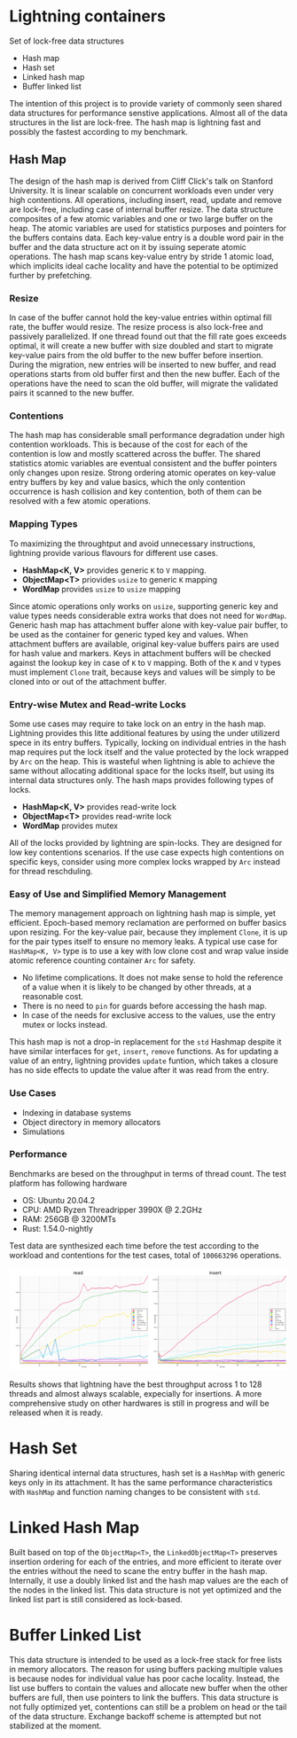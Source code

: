 # Lightning containers
Set of lock-free data structures

* Hash map
* Hash set
* Linked hash map
* Buffer linked list 

The intention of this project is to provide variety of commonly seen shared data structures for
performance senstive applications. Almost all of the data structures in the list are lock-free. The hash map is lightning fast and possibly the fastest according to my benchmark.

## Hash Map
The design of the hash map is derived from Cliff Click's talk on Stanford University. It is linear scalable on concurrent workloads even under very high contentions. All operations, including insert, read, update and remove are lock-free, including case of internal buffer resize. The data structure composites of a few atomic variables and one or two large buffer on the heap. The atomic variables are used for statistics purposes and pointers for the buffers contains data. Each key-value entry is a double word pair in the buffer and the data structure act on it by issuing seperate atomic operations. The hash map scans key-value entry by stride 1 atomic load, which implicits ideal cache locality and have the potential to be optimized further by prefetching. 

### Resize
In case of the buffer cannot hold the key-value entries within optimal fill rate, the buffer would resize. The resize process is also lock-free and passively parallelized. If one thread found out that the fill rate goes exceeds optimal, it will create a new buffer with size doubled and start to migrate key-value pairs from the old buffer to the new buffer before insertion. During the migration, new entries will be inserted to new buffer, and read operations starts from old buffer first and then the new buffer. Each of the operations have the need to scan the old buffer, will migrate the validated pairs it scanned to the new buffer. 

### Contentions
The hash map has considerable small performance degradation under high contention workloads. This is because of the cost for each of the contention is low and mostly scattered across the buffer. The shared statistics atomic variables are eventual consistent and the buffer pointers only changes upon resize. Strong ordering atomic operates on key-value entry buffers by key and value basics, which the only contention occurrence is hash collision and key contention, both of them can be resolved with a few atomic operations.

### Mapping Types
To maximizing the throughtput and avoid unnecessary instructions, lightning provide various flavours for different use cases. 
* **HashMap<K, V>** provides generic `K` to `V` mapping.
* **ObjectMap\<T\>** priovides `usize` to generic `K` mapping
* **WordMap** provides `usize` to `usize` mapping

Since atomic operations only works on `usize`, supporting generic key and value types needs considerable extra works that does not need for `WordMap`. Generic hash map has attachment buffer alone with key-value pair buffer, to be used as the container for generic typed key and values. When attachment buffers are available, original key-value buffers pairs are used for hash value and markers. Keys in attachment buffers will be checked against the lookup key in case of `K` to `V` mapping. Both of the `K` and `V` types must implement `Clone` trait, because keys and values will be simply to be cloned into or out of the attachment buffer.

### Entry-wise Mutex and Read-write Locks
Some use cases may require to take lock on an entry in the hash map. Lightning provides this litte additional features by using the under utilizerd spece in its entry buffers. Typically, locking on individual entries in the hash map requires put the lock itself and the value protected by the lock wrapped by `Arc` on the heap. This is wasteful when lightning is able to achieve the same without allocating additional space for the locks itself, but using its internal data structures only. The hash maps provides following types of locks.
*  **HashMap<K, V>** provides read-write lock
*  **ObjectMap\<T\>** provides read-write lock
*  **WordMap** provides mutex

All of the locks provided by lightning are spin-locks. They are designed for low key contentions scenarios. If the use case expects high contentions on specific keys, consider using more complex locks wrapped by `Arc` instead for thread reschduling. 

### Easy of Use and Simplified Memory Management
The memory management approach on lightning hash map is simple, yet efficient. Epoch-based memory reclamation are performed on buffer basics upon resizing. For the key-value pair, because they implement `Clone`, it is up for the pair types itself to ensure no memory leaks. A typical use case for `HashMap<K, V>` type is to use a key with low clone cost and wrap value inside atomic reference counting container `Arc` for safety. 
* No lifetime complications. It does not make sense to hold the reference of a value when it is likely to be changed by other threads, at a reasonable cost.
* There is no need to `pin` for guards before accessing the hash map.
* In case of the needs for exclusive access to the values, use the entry mutex or locks instead.

This hash map is not a drop-in replacement for the `std` Hashmap despite it have similar interfaces for `get`, `insert`, `remove` functions. As for updating a value of an entry, lightning provides `update` funtion, which takes a closure has no side effects to update the value after it was read from the entry.

### Use Cases
* Indexing in database systems
* Object directory in memory allocators
* Simulations

### Performance
Benchmarks are besed on the throughput in terms of thread count. The test platform has following hardware
* OS: Ubuntu 20.04.2
* CPU: AMD Ryzen Threadripper 3990X @ 2.2GHz
* RAM: 256GB @ 3200MTs
* Rust: 1.54.0-nightly
  
Test data are synthesized each time before the test according to the workload and contentions for the test cases, total of `100663296` operations.

![](doc/benchmark.jpg)

Results shows that lightning have the best throughput across 1 to 128 threads and almost always scalable, expecially for insertions. A more comprehensive study on other hardwares is still in progress and will be released when it is ready.

# Hash Set
Sharing identical internal data structures, hash set is a `HashMap` with generic keys only in its attachment. It has the same performance characteristics with `HashMap` and function naming changes to be consistent with `std`.

# Linked Hash Map
Built based on top of the `ObjectMap<T>`, the `LinkedObjectMap<T>` preserves insertion ordering for each of the entries, and more efficient to iterate over the entries without the need to scane the entry buffer in the hash map. Internally, it use a doubly linked list and the hash map values are the each of the nodes in the linked list. This data structure is not yet optimized and the linked list part is still considered as lock-based. 

# Buffer Linked List
This data structure is intended to be used as a lock-free stack for free lists in memory allocators. The reason for using buffers packing multiple values is because nodes for individual value has poor cache locality. Instead, the list use buffers to contain the values and allocate new buffer when the other buffers are full, then use pointers to link the buffers. This data structure is not fully optimized yet, contentions can still be a problem on head or the tail of the data structure. Exchange backoff scheme is attempted but not stabilized at the moment.
